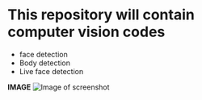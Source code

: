 # This repository will contain computer vision codes
* face detection
* Body detection
* Live face detection

<b>IMAGE</b>
        ![Image of screenshot](https://github.com/singhanshika311/ComputerVision/blob/master/Image/opencv.png)
